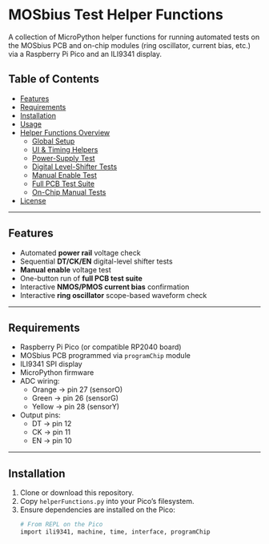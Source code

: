 # MOSbius Test Helper Functions

A collection of MicroPython helper functions for running automated tests on the MOSbius PCB and on-chip modules (ring oscillator, current bias, etc.) via a Raspberry Pi Pico and an ILI9341 display.

## Table of Contents

- [Features](#features)  
- [Requirements](#requirements)  
- [Installation](#installation)  
- [Usage](#usage)  
- [Helper Functions Overview](#helper-functions-overview)  
  - [Global Setup](#global-setup)  
  - [UI & Timing Helpers](#ui--timing-helpers)  
  - [Power-Supply Test](#power-supply-test)  
  - [Digital Level-Shifter Tests](#digital-level-shifter-tests)  
  - [Manual Enable Test](#manual-enable-test)  
  - [Full PCB Test Suite](#full-pcb-test-suite)  
  - [On-Chip Manual Tests](#on-chip-manual-tests)  
- [License](#license)

---

## Features

- Automated **power rail** voltage check  
- Sequential **DT/CK/EN** digital-level shifter tests  
- **Manual enable** voltage test  
- One-button run of **full PCB test suite**  
- Interactive **NMOS/PMOS current bias** confirmation  
- Interactive **ring oscillator** scope-based waveform check  

---

## Requirements

- Raspberry Pi Pico (or compatible RP2040 board)  
- MOSbius PCB programmed via `programChip` module  
- ILI9341 SPI display  
- MicroPython firmware  
- ADC wiring:  
  - Orange → pin 27 (sensorO)  
  - Green  → pin 26 (sensorG)  
  - Yellow → pin 28 (sensorY)  
- Output pins:  
  - DT → pin 12  
  - CK → pin 11  
  - EN → pin 10  

---

## Installation

1. Clone or download this repository.  
2. Copy `helperFunctions.py` into your Pico’s filesystem.  
3. Ensure dependencies are installed on the Pico:  
   ```bash
   # From REPL on the Pico
   import ili9341, machine, time, interface, programChip
